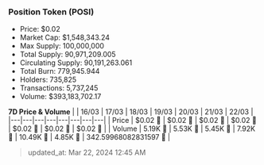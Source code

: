 
  ### Position Token (POSI)
  - Price: $0.02
  - Market Cap: $1,548,343.24
  - Max Supply: 100,000,000
  - Total Supply: 90,971,209.005
  - Circulating Supply: 90,191,263.061
  - Total Burn: 779,945.944
  - Holders: 735,825
  - Transactions: 5,737,245
  - Volume: $393,183,702.17

  **7D Price & Volume**
  | | 16&#x2F;03 | 17&#x2F;03 | 18&#x2F;03 | 19&#x2F;03 | 20&#x2F;03 | 21&#x2F;03 | 22&#x2F;03 |
  |---|---|---|---|---|---|---|---|
  | Price | $0.02 🔻 | $0.02 🔻 | $0.02 🔻 | $0.02 🔻 | $0.02 🚀 | $0.02 🔻 | $0.02 🚀 |
  | Volume | 5.19K 🔻 | 5.53K 🚀 | 5.45K 🔻 | 7.92K 🚀 | 10.49K 🚀 | 4.85K 🔻 | 342.59968082831597 🔻 |

  > updated_at: Mar 22, 2024 12:45 AM
